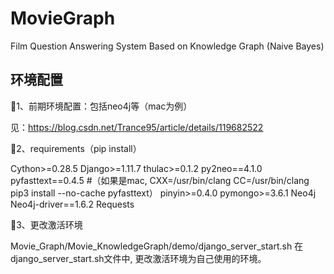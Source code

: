 # MovieGraph
Film Question Answering System Based on Knowledge Graph (Naive Bayes) 

## 环境配置
🍇1、前期环境配置：包括neo4j等（mac为例）

见：https://blog.csdn.net/Trance95/article/details/119682522

🍇2、requirements（pip install）

Cython>=0.28.5
Django>=1.11.7
thulac>=0.1.2
py2neo==4.1.0
pyfasttext==0.4.5
#（如果是mac,  CXX=/usr/bin/clang CC=/usr/bin/clang pip3 install --no-cache pyfasttext）
pinyin>=0.4.0
pymongo>=3.6.1
Neo4j
Neo4j-driver==1.6.2
Requests

🍇3、更改激活环境

Movie_Graph/Movie_KnowledgeGraph/demo/django_server_start.sh
在django_server_start.sh文件中, 更改激活环境为自己使用的环境。
